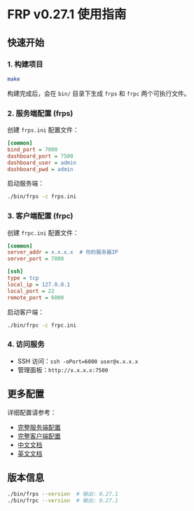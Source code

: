 # FRP v0.27.1 使用指南

## 快速开始

### 1. 构建项目

```bash
make
```

构建完成后，会在 `bin/` 目录下生成 `frps` 和 `frpc` 两个可执行文件。

### 2. 服务端配置 (frps)

创建 `frps.ini` 配置文件：

```ini
[common]
bind_port = 7000
dashboard_port = 7500
dashboard_user = admin
dashboard_pwd = admin
```

启动服务端：

```bash
./bin/frps -c frps.ini
```

### 3. 客户端配置 (frpc)

创建 `frpc.ini` 配置文件：

```ini
[common]
server_addr = x.x.x.x  # 你的服务器IP
server_port = 7000

[ssh]
type = tcp
local_ip = 127.0.0.1
local_port = 22
remote_port = 6000
```

启动客户端：

```bash
./bin/frpc -c frpc.ini
```

### 4. 访问服务

- SSH 访问：`ssh -oPort=6000 user@x.x.x.x`
- 管理面板：`http://x.x.x.x:7500`

## 更多配置

详细配置请参考：
- [完整服务端配置](conf/frps_full.ini)
- [完整客户端配置](conf/frpc_full.ini)
- [中文文档](README_zh.md)
- [英文文档](README.md)

## 版本信息

```bash
./bin/frps --version  # 输出: 0.27.1
./bin/frpc --version  # 输出: 0.27.1
```